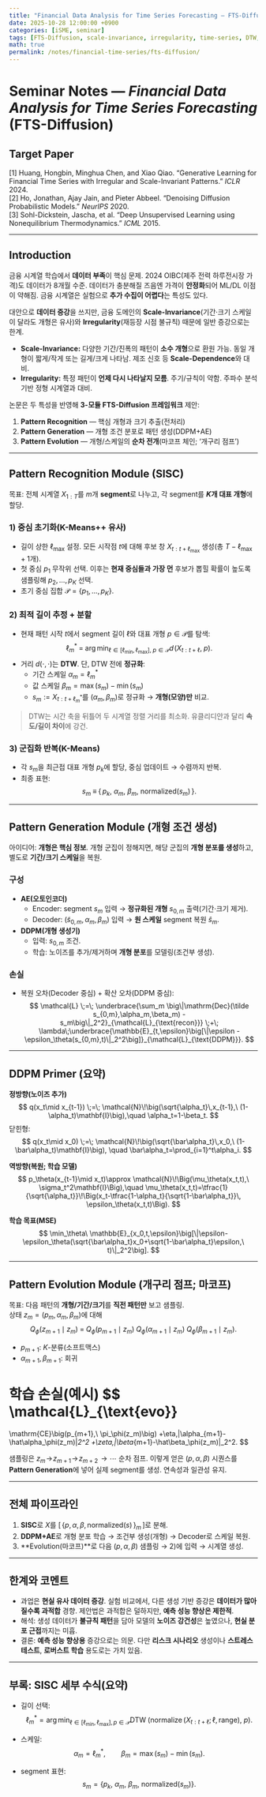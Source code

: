```yaml
---
title: "Financial Data Analysis for Time Series Forecasting — FTS-Diffusion 노트"
date: 2025-10-28 12:00:00 +0900
categories: [iSME, seminar]
tags: [FTS-Diffusion, scale-invariance, irregularity, time-series, DTW, SISC, KMeans++, diffusion, DDPM, AE, Markov, augmentation]
math: true
permalink: /notes/financial-time-series/fts-diffusion/
---
```


# Seminar Notes — *Financial Data Analysis for Time Series Forecasting* (FTS-Diffusion)

## Target Paper
[1] Huang, Hongbin, Minghua Chen, and Xiao Qiao. “Generative Learning for Financial Time Series with Irregular and Scale-Invariant Patterns.” *ICLR* 2024.  
[2] Ho, Jonathan, Ajay Jain, and Pieter Abbeel. “Denoising Diffusion Probabilistic Models.” *NeurIPS* 2020.  
[3] Sohl-Dickstein, Jascha, et al. “Deep Unsupervised Learning using Nonequilibrium Thermodynamics.” *ICML* 2015.

---

## Introduction

금융 시계열 학습에서 **데이터 부족**이 핵심 문제. 2024 OIBC(제주 전력 하루전시장 가격)도 데이터가 8개월 수준. 데이터가 충분해질 즈음엔 가격이 **안정화**되어 ML/DL 이점이 약해짐. 금융 시계열은 실험으로 **추가 수집이 어렵다**는 특성도 있다.

대안으로 **데이터 증강**을 쓰지만, 금융 도메인의 **Scale-Invariance**(기간·크기 스케일이 달라도 개형은 유사)와 **Irregularity**(재등장 시점 불규칙) 때문에 일반 증강으로는 한계.  
- **Scale-Invariance:** 다양한 기간/진폭의 패턴이 **소수 개형**으로 환원 가능. 동일 개형이 짧게/작게 또는 길게/크게 나타남. 제조 신호 등 **Scale-Dependence**와 대비.  
- **Irregularity:** 특정 패턴이 **언제 다시 나타날지 모름**. 주기/규칙이 약함. 주파수 분석 기반 정형 시계열과 대비.

논문은 두 특성을 반영해 **3-모듈 FTS-Diffusion 프레임워크** 제안:
1) **Pattern Recognition** — 핵심 개형과 크기 추출(전처리)  
2) **Pattern Generation** — 개형 조건 분포로 패턴 생성(DDPM+AE)  
3) **Pattern Evolution** — 개형/스케일의 **순차 전개**(마코프 체인; ‘개구리 점프’)

---

## Pattern Recognition Module (SISC)

목표: 전체 시계열 $X_{1:T}$를 $m$개 **segment**로 나누고, 각 segment를 **$K$개 대표 개형**에 할당.

### 1) 중심 초기화(K-Means++ 유사)
- 길이 상한 $\ell_{\max}$ 설정. 모든 시작점 $t$에 대해 후보 창 $X_{t:t+\ell_{\max}}$ 생성(총 $T-\ell_{\max}+1$개).
- 첫 중심 $p_1$ 무작위 선택. 이후는 **현재 중심들과 가장 먼** 후보가 뽑힐 확률이 높도록 샘플링해 $p_2,\dots,p_K$ 선택.
- 초기 중심 집합 $\mathcal{P}=\{p_1,\dots,p_K\}$.

### 2) 최적 길이 추정 + 분할
- 현재 패턴 시작 $t$에서 segment 길이 $\ell$와 대표 개형 $p\in\mathcal{P}$를 탐색:
  $$
  \ell_m^* \;=\; \arg\min_{\ell\in[\ell_{\min},\ell_{\max}],\; p\in\mathcal{P}}
  d\!\big(X_{t:t+\ell},\; p\big).
  $$
- 거리 $d(\cdot,\cdot)$는 **DTW**. 단, DTW 전에 **정규화**:
  - 기간 스케일 $\alpha_m=\ell_m^*$  
  - 값 스케일 $\beta_m=\max(s_m)-\min(s_m)$  
  - $s_m := X_{t:t+\ell_m^*}$를 $(\alpha_m,\beta_m)$로 정규화 → **개형(모양)만** 비교.

> DTW는 시간 축을 뒤틀어 두 시계열 정렬 거리를 최소화. 유클리디안과 달리 **속도/길이 차이**에 강건.

### 3) 군집화 반복(K-Means)
- 각 $s_m$을 최근접 대표 개형 $p_k$에 할당, 중심 업데이트 → 수렴까지 반복.  
- 최종 표현:  
  $$
  s_m \;\equiv\; \{\,p_k,\ \alpha_m,\ \beta_m,\ \text{normalized}(s_m)\,\}.
  $$

---

## Pattern Generation Module (개형 조건 생성)

아이디어: **개형은 핵심 정보**. 개형 군집이 정해지면, 해당 군집의 **개형 분포를 생성**하고, 별도로 **기간/크기 스케일**을 복원.

### 구성
- **AE(오토인코더)**  
  - Encoder: segment $s_m$ 입력 → **정규화된 개형** $s_{0,m}$ 출력(기간·크기 제거).  
  - Decoder: $(\tilde s_{0,m},\alpha_m,\beta_m)$ 입력 → **원 스케일** segment 복원 $\hat s_m$.
- **DDPM(개형 생성기)**  
  - 입력: $s_{0,m}$ 조건.  
  - 학습: 노이즈를 추가/제거하며 **개형 분포**를 모델링(조건부 생성).

### 손실
- 복원 오차(Decoder 중심) + 확산 오차(DDPM 중심):
  $$
  \mathcal{L}
  \;=\;
  \underbrace{\sum_m \big\|\mathrm{Dec}(\tilde s_{0,m},\alpha_m,\beta_m) - s_m\big\|_2^2}_{\mathcal{L}_{\text{recon}}}
  \;+\;
  \lambda\;\underbrace{\mathbb{E}_{t,\epsilon}\big[\|\epsilon - \epsilon_\theta(s_{0,m},t)\|_2^2\big]}_{\mathcal{L}_{\text{DDPM}}}.
  $$

---

## DDPM Primer (요약)

**정방향(노이즈 추가)**  
$$
q(x_t\mid x_{t-1}) \;=\; \mathcal{N}\!\big(\sqrt{\alpha_t}\,x_{t-1},\ (1-\alpha_t)\mathbf{I}\big),\quad
\alpha_t=1-\beta_t.
$$
닫힌형:
$$
q(x_t\mid x_0) \;=\; \mathcal{N}\!\big(\sqrt{\bar\alpha_t}\,x_0,\ (1-\bar\alpha_t)\mathbf{I}\big),
\quad \bar\alpha_t=\prod_{i=1}^t\alpha_i.
$$

**역방향(복원; 학습 모델)**  
$$
p_\theta(x_{t-1}\mid x_t)\approx
\mathcal{N}\!\Big(\mu_\theta(x_t,t),\ \sigma_t^2\mathbf{I}\Big),\quad
\mu_\theta(x_t,t)=\tfrac{1}{\sqrt{\alpha_t}}\!\Big(x_t-\tfrac{1-\alpha_t}{\sqrt{1-\bar\alpha_t}}\,
\epsilon_\theta(x_t,t)\Big).
$$

**학습 목표(MSE)**  
$$
\min_\theta\ \mathbb{E}_{x_0,t,\epsilon}\big[\|\epsilon-\epsilon_\theta(\sqrt{\bar\alpha_t}x_0+\sqrt{1-\bar\alpha_t}\epsilon,\ t)\|_2^2\big].
$$

---

## Pattern Evolution Module (개구리 점프; 마코프)

목표: 다음 패턴의 **개형/기간/크기**를 **직전 패턴만** 보고 샘플링.  
상태 $z_m=(p_m,\alpha_m,\beta_m)$에 대해
$$
Q_\phi(z_{m+1}\mid z_m)
\;=\;
Q_\phi\big(p_{m+1}\mid z_m\big)\;
Q_\phi\big(\alpha_{m+1}\mid z_m\big)\;
Q_\phi\big(\beta_{m+1}\mid z_m\big).
$$

- $p_{m+1}$: $K$-분류(소프트맥스)  
- $\alpha_{m+1},\beta_{m+1}$: 회귀

**학습 손실(예시)**
$$
\mathcal{L}_{\text{evo}}
=
\mathrm{CE}\big(p_{m+1},\ \pi_\phi(z_m)\big)
+\eta\,\|\alpha_{m+1}-\hat\alpha_\phi(z_m)\|_2^2
+\zeta\,\|\beta_{m+1}-\hat\beta_\phi(z_m)\|_2^2.
$$

샘플링은 $z_m\!\to\!z_{m+1}\!\to\!z_{m+2}\!\to\cdots$ 순차 점프. 이렇게 얻은 $(p,\alpha,\beta)$ 시퀀스를 **Pattern Generation**에 넣어 실제 segment를 생성. 연속성과 일관성 유지.

---

## 전체 파이프라인

1) **SISC**로 $X$를 $[\,\{p,\alpha,\beta,\text{normalized}(s)\,\}_m\,]$로 분해.  
2) **DDPM+AE**로 개형 분포 학습 → 조건부 생성(개형) → Decoder로 스케일 복원.  
3) **Evolution(마코프)**로 다음 $(p,\alpha,\beta)$ 샘플링 → 2)에 입력 → 시계열 생성.

---

## 한계와 코멘트

- 과업은 **현실 유사 데이터 증강**. 실험 비교에서, 다른 생성 기반 증강은 **데이터가 많아질수록 과적합** 경향. 제안법은 과적합은 덜하지만, **예측 성능 향상은 제한적**.  
- 해석: 생성 데이터가 **불규칙 패턴**을 담아 모델의 **노이즈 강건성**은 높였으나, **현실 분포 근접**까지는 미흡.  
- 결론: **예측 성능 향상용** 증강으로는 의문. 다만 **리스크 시나리오** 생성이나 **스트레스 테스트**, **로버스트 학습** 용도로는 가치 있음.

---

## 부록: SISC 세부 수식(요약)

- 길이 선택:
$$
\ell_m^*=\arg\min_{\ell\in[\ell_{\min},\ell_{\max}],\,p\in\mathcal{P}}
\operatorname{DTW}\!\left(\operatorname{normalize}(X_{t:t+\ell};\ell,\text{range}),\ p\right).
$$

- 스케일:
$$
\alpha_m=\ell_m^*,\qquad \beta_m=\max(s_m)-\min(s_m).
$$

- segment 표현:
$$
s_m=\big\{p_k,\ \alpha_m,\ \beta_m,\ \text{normalized}(s_m)\big\}.
$$
